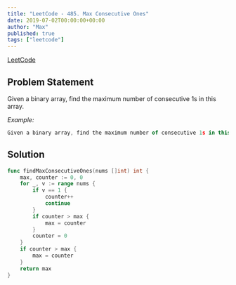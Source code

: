 ```yaml
---
title: "LeetCode - 485. Max Consecutive Ones"
date: 2019-07-02T00:00:00+00:00
author: "Max"
published: true
tags: ["leetcode"]
---
```


[LeetCode](https://leetcode.com/problems/max-consecutive-ones/)

## Problem Statement

Given a binary array, find the maximum number of consecutive 1s in this array.

*Example:*

```js
Given a binary array, find the maximum number of consecutive 1s in this array.
```

## Solution

```go
func findMaxConsecutiveOnes(nums []int) int {
	max, counter := 0, 0
	for _, v := range nums {
		if v == 1 {
			counter++
			continue
		}
		if counter > max {
			max = counter
		}
		counter = 0
	}
	if counter > max {
		max = counter
	}
	return max
}
```

